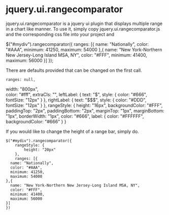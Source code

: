 # jquery.ui.rangecomparator

jquery.ui.rangecomparator is a jquery ui plugin that displays multiple range in a chart like manner. 
To use it, simply copy jquery.ui.rangecomparator.js and the corresponding css file into your project and

  $("#mydiv").rangecomparator({
		ranges: [{
      name: "Nationally",
      color: "#AAA",
      minimum: 41250,
      maximum: 54000
    },{
      name: "New York-Northern New Jersey-Long Island MSA, NY",
      color: "#FFF",
      minimum: 41400,
      maximum: 56000
    }]
	});

There are defaults provided that can be changed on the first call.

	ranges: null,
  width: "800px",  
  color: "#fff",
  extraCls: "",
  leftLabel: {
    text: "$",
    style: {
      color: "#666",
      fontSize: "12px"
    }
  },
  rightLabel: {
    text: "$$$",
    style: {
      color: "#DDD",
      fontSize: "12px"
    }
  },
  rangeStyle: {
    height: "16px",
    backgroundColor: "#FFF",
    paddingTop: "2px",
    paddingBottom: "2px",
    marginTop: "1px",
    marginBottom: "1px",
    borderWidth: "1px",
    color: "#666",
    label: {
      color: "#FFFFFF",
      backgroundColor: "#666"
    }
  }

 If you would like to change the height of a range bar, simply do.

 	$("#mydiv").rangecomparator({
 		rangeStyle: {
 			height: "20px"
 		},
 		ranges: [{
      name: "Nationally",
      color: "#AAA",
      minimum: 41250,
      maximum: 54000
    },{
      name: "New York-Northern New Jersey-Long Island MSA, NY",
      color: "#FFF",
      minimum: 41400,
      maximum: 56000
    }]
 	})